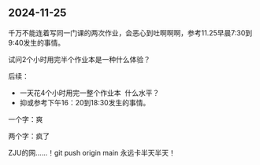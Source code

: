 ## 2024-11-25
千万不能连着写同一门课的两次作业，会恶心到吐啊啊啊，参考11.25早晨7:30到9:40发生的事情。

试问2个小时用完半个作业本是一种什么体验？

后续：
- 一天花4个小时用完一整个作业本&nbsp;&nbsp;什么水平？
- 抑或参考下午16：20到18:30发生的事情。

一个字：爽

两个字：疯了

ZJU的网……！git push origin main 永远卡半天半天！

<script src="https://giscus.app/client.js"
        data-repo="r-z-zhang-AI/r-z-zhang-AI.github.io"
        data-repo-id="R_kgDONN6JTg"
        data-category="General"
        data-category-id="DIC_kwDONN6JTs4CkfL9"
        data-mapping="pathname"
        data-strict="0"
        data-reactions-enabled="1"
        data-emit-metadata="1"
        data-input-position="bottom"
        data-theme="preferred_color_scheme"
        data-lang="zh-CN"
        crossorigin="anonymous"
        async>
</script>